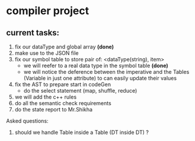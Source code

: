 # compiler project 
## current tasks: 
1. fix our dataType and global array **(done)**
2. make use to the JSON file  
3. fix our symbol table to store pair of: <dataType(string), item>
    - we will reefer to a real data type in the symbol table **(done)**
    - we will notice the deference between the imperative and the Tables (Variable in just one attribute) to can easily update their values
4. fix the AST to prepare start in codeGen
    - do the select statement (map, shuffle, reduce)
5. we will add the c++ rules
6. do all the semantic check requirements 
7. do the state report to Mr.Shikha 

Asked questions: 
1. should we handle Table inside a Table (DT inside DT) ?